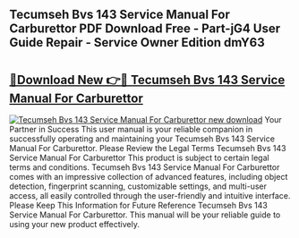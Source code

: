 ## Tecumseh Bvs 143 Service Manual For Carburettor PDF Download Free - Part-jG4 User Guide Repair - Service Owner Edition dmY63

# <h2><a href="http://bc80729.oget.top/?id=Tecumseh+Bvs+143+Service+Manual+For+Carburettor">🔗Download New 👉🔴 Tecumseh Bvs 143 Service Manual For Carburettor</a></h2>

[![Tecumseh Bvs 143 Service Manual For Carburettor new download](https://i.imgur.com/5g1atiW.png)](http://bc80729.oget.top/?id=Tecumseh+Bvs+143+Service+Manual+For+Carburettor)
Your Partner in Success This user manual is your reliable companion in successfully operating and maintaining your Tecumseh Bvs 143 Service Manual For Carburettor. Please Review the Legal Terms Tecumseh Bvs 143 Service Manual For Carburettor This product is subject to certain legal terms and conditions. Tecumseh Bvs 143 Service Manual For Carburettor comes with an impressive collection of advanced features, including object detection, fingerprint scanning, customizable settings, and multi-user access, all easily controlled through the user-friendly and intuitive interface. Please Keep This Information for Future Reference Tecumseh Bvs 143 Service Manual For Carburettor. This manual will be your reliable guide to using your new product effectively.
